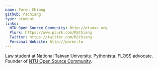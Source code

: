 ```yaml
---
name: Poren Chiang
github: rschiang
type: student
links:
  NTU Open Source Community: http://ntuosc.org
  Plurk: https://www.plurk.com/RSChiang
  Twitter: https://twitter.com/RSChiang
  Personal Website: http://poren.tw
---
```


Law student at National Taiwan University. Pythonista. FLOSS advocate. Founder of [NTU Open Source Community](http://ntuosc.org).